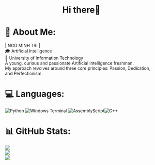 <h1 align="center"> Hi there👋</h1> 

# 💫 About Me:
| NGO MINH TRI |                                                    <br>🎓 Artificial Intelligence          <br>🏢 University of Information Technology<br>A young, curious and passionate Artificial Intelligence freshman.<br>My approach revolves around three core principles: Passion, Dedication, and Perfectionism.


# 💻 Languages:
 ![Python](https://img.shields.io/badge/python-3670A0?style=for-the-badge&logo=python&logoColor=ffdd54) ![Windows Terminal](https://img.shields.io/badge/Windows%20Terminal-%234D4D4D.svg?style=for-the-badge&logo=windows-terminal&logoColor=white) ![AssemblyScript](https://img.shields.io/badge/assembly%20script-%23000000.svg?style=for-the-badge&logo=assemblyscript&logoColor=white)![C++](https://img.shields.io/badge/c++-%2300599C.svg?style=for-the-badge&logo=c%2B%2B&logoColor=white)
# 📊 GitHub Stats:
![](https://github-readme-stats.vercel.app/api?username=chisngooo&theme=dark&hide_border=true&include_all_commits=true&count_private=false)<br/>
![](https://github-readme-streak-stats.herokuapp.com/?user=chisngooo&theme=dark&hide_border=true)<br/>
![](https://github-readme-stats.vercel.app/api/top-langs/?username=chisngooo&theme=dark&hide_border=true&include_all_commits=true&count_private=false&layout=compact)
